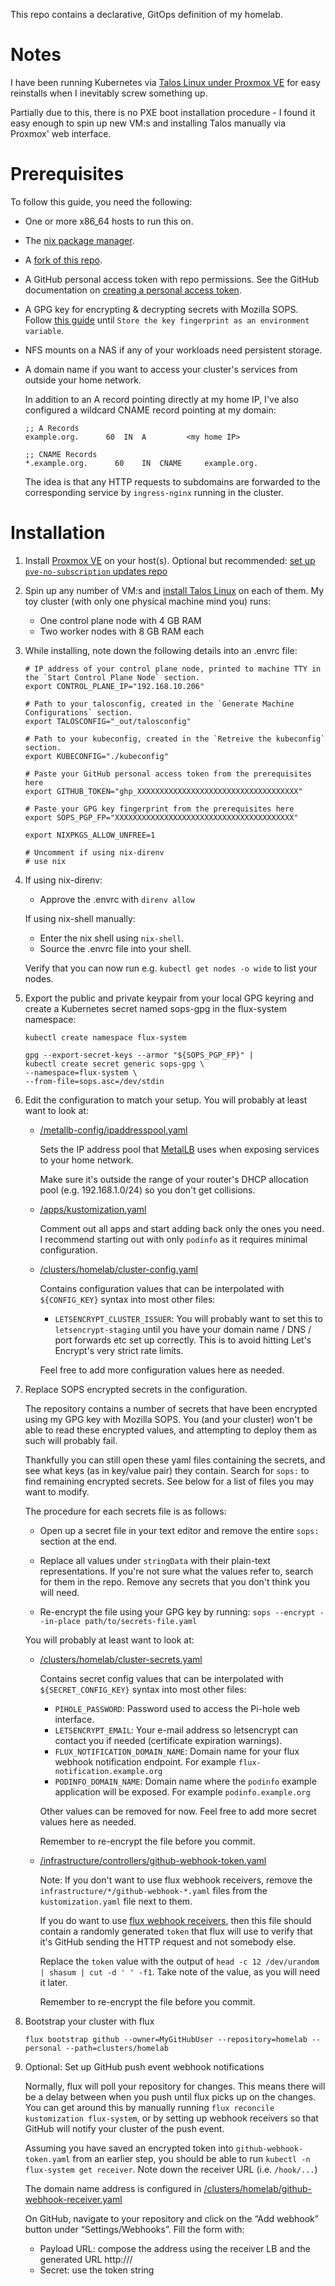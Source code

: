 This repo contains a declarative, GitOps definition of my homelab.

# Notes

I have been running Kubernetes via [Talos Linux under Proxmox VE](https://www.talos.dev/v1.3/talos-guides/install/virtualized-platforms/proxmox/) for easy reinstalls when I inevitably screw something up.

Partially due to this, there is no PXE boot installation procedure - I found it easy enough to spin up new VM:s and installing Talos manually via Proxmox' web interface.

# Prerequisites

To follow this guide, you need the following:

- One or more x86_64 hosts to run this on.
- The [nix package manager](https://nixos.org/download.html).
- A [fork of this repo](https://github.com/FruitieX/homelab/fork).
- A GitHub personal access token with repo permissions. See the GitHub documentation on [creating a personal access token](https://docs.github.com/en/authentication/keeping-your-account-and-data-secure/creating-a-personal-access-token).
- A GPG key for encrypting & decrypting secrets with Mozilla SOPS. Follow [this guide](https://fluxcd.io/flux/guides/mozilla-sops/#generate-a-gpg-key) until `Store the key fingerprint as an environment variable`.
- NFS mounts on a NAS if any of your workloads need persistent storage.
- A domain name if you want to access your cluster's services from outside your home network.

  In addition to an A record pointing directly at my home IP, I've also configured a wildcard CNAME record pointing at my domain:

  ```
  ;; A Records
  example.org.	    60	IN	A	      <my home IP>

  ;; CNAME Records
  *.example.org.	  60	IN	CNAME	  example.org.
  ```

  The idea is that any HTTP requests to subdomains are forwarded to the corresponding service by `ingress-nginx` running in the cluster.

# Installation

1.  Install [Proxmox VE](https://www.proxmox.com/en/downloads/category/iso-images-pve) on your host(s). Optional but recommended: [set up `pve-no-subscription` updates repo](https://www.virtualizationhowto.com/2022/08/proxmox-update-no-subscription-repository-configuration/)

2.  Spin up any number of VM:s and [install Talos Linux](https://www.talos.dev/v1.3/talos-guides/install/virtualized-platforms/proxmox/) on each of them. My toy cluster (with only one physical machine mind you) runs:

    - One control plane node with 4 GB RAM
    - Two worker nodes with 8 GB RAM each

3.  While installing, note down the following details into an .envrc file:

    ```
    # IP address of your control plane node, printed to machine TTY in the `Start Control Plane Node` section.
    export CONTROL_PLANE_IP="192.168.10.206"

    # Path to your talosconfig, created in the `Generate Machine Configurations` section.
    export TALOSCONFIG="_out/talosconfig"

    # Path to your kubeconfig, created in the `Retreive the kubeconfig` section.
    export KUBECONFIG="./kubeconfig"

    # Paste your GitHub personal access token from the prerequisites here
    export GITHUB_TOKEN="ghp_XXXXXXXXXXXXXXXXXXXXXXXXXXXXXXXXXXXX"

    # Paste your GPG key fingerprint from the prerequisites here
    export SOPS_PGP_FP="XXXXXXXXXXXXXXXXXXXXXXXXXXXXXXXXXXXXXXXX"

    export NIXPKGS_ALLOW_UNFREE=1

    # Uncomment if using nix-direnv
    # use nix
    ```

4.  If using nix-direnv:

    - Approve the .envrc with `direnv allow`

    If using nix-shell manually:

    - Enter the nix shell using `nix-shell`.
    - Source the .envrc file into your shell.

    Verify that you can now run e.g. `kubectl get nodes -o wide` to list your nodes.

5.  Export the public and private keypair from your local GPG keyring and create a Kubernetes secret named sops-gpg in the flux-system namespace:

    ```
    kubectl create namespace flux-system

    gpg --export-secret-keys --armor "${SOPS_PGP_FP}" |
    kubectl create secret generic sops-gpg \
    --namespace=flux-system \
    --from-file=sops.asc=/dev/stdin
    ```

6.  Edit the configuration to match your setup. You will probably at least want to look at:

    - [/metallb-config/ipaddresspool.yaml](/metallb-config/ipaddresspool.yaml)

      Sets the IP address pool that [MetalLB](https://metallb.universe.tf/) uses when exposing services to your home network.

      Make sure it's outside the range of your router's DHCP allocation pool (e.g. 192.168.1.0/24) so you don't get collisions.

    - [/apps/kustomization.yaml](/apps/kustomization.yaml)

      Comment out all apps and start adding back only the ones you need. I recommend starting out with only `podinfo` as it requires minimal configuration.

    - [/clusters/homelab/cluster-config.yaml](/clusters/homelab/cluster-config.yaml)

      Contains configuration values that can be interpolated with `${CONFIG_KEY}` syntax into most other files:

      - `LETSENCRYPT_CLUSTER_ISSUER`: You will probably want to set this to `letsencrypt-staging` until you have your domain name / DNS / port forwards etc set up correctly. This is to avoid hitting Let's Encrypt's very strict rate limits.

      Feel free to add more configuration values here as needed.

7.  Replace SOPS encrypted secrets in the configuration.

    The repository contains a number of secrets that have been encrypted using my GPG key with Mozilla SOPS. You (and your cluster) won't be able to read these encrypted values, and attempting to deploy them as such will probably fail.

    Thankfully you can still open these yaml files containing the secrets, and see what keys (as in key/value pair) they contain.
    Search for `sops:` to find remaining encrypted secrets. See below for a list of files you may want to modify.

    The procedure for each secrets file is as follows:

    - Open up a secret file in your text editor and remove the entire `sops:` section at the end.

    - Replace all values under `stringData` with their plain-text representations. If you're not sure what the values refer to, search for them in the repo. Remove any secrets that you don't think you will need.

    - Re-encrypt the file using your GPG key by running: `sops --encrypt --in-place path/to/secrets-file.yaml`

    You will probably at least want to look at:

    - [/clusters/homelab/cluster-secrets.yaml](/clusters/homelab/cluster-secrets.yaml)

      Contains secret config values that can be interpolated with `${SECRET_CONFIG_KEY}` syntax into most other files:

      - `PIHOLE_PASSWORD`: Password used to access the Pi-hole web interface.
      - `LETSENCRYPT_EMAIL`: Your e-mail address so letsencrypt can contact you if needed (certificate expiration warnings).
      - `FLUX_NOTIFICATION_DOMAIN_NAME`: Domain name for your flux webhook notification endpoint. For example `flux-notification.example.org`
      - `PODINFO_DOMAIN_NAME`: Domain name where the `podinfo` example application will be exposed. For example `podinfo.example.org`

      Other values can be removed for now. Feel free to add more secret values here as needed.

      Remember to re-encrypt the file before you commit.

    - [/infrastructure/controllers/github-webhook-token.yaml](/infrastructure/controllers/github-webhook-token.yaml)

      Note: If you don't want to use flux webhook receivers, remove the `infrastructure/*/github-webhook-*.yaml` files from the `kustomization.yaml` file next to them.

      If you do want to use [flux webhook receivers](https://fluxcd.io/flux/guides/webhook-receivers/), then this file should contain a randomly generated `token` that flux will use to verify that it's GitHub sending the HTTP request and not somebody else.

      Replace the `token` value with the output of `head -c 12 /dev/urandom | shasum | cut -d ' ' -f1`. Take note of the value, as you will need it later.

      Remember to re-encrypt the file before you commit.

8.  Bootstrap your cluster with flux

    ```
    flux bootstrap github --owner=MyGitHubUser --repository=homelab --personal --path=clusters/homelab
    ```

9.  Optional: Set up GitHub push event webhook notifications

    Normally, flux will poll your repository for changes. This means there will be a delay between when you push until flux picks up on the changes. You can get around this by manually running `flux reconcile kustomization flux-system`, or by setting up webhook receivers so that GitHub will notify your cluster of the push event.

    Assuming you have saved an encrypted token into `github-webhook-token.yaml` from an earlier step, you should be able to run `kubectl -n flux-system get receiver`. Note down the receiver URL (i.e. `/hook/...`)

    The domain name address is configured in [/clusters/homelab/github-webhook-receiver.yaml](/clusters/homelab/github-webhook-receiver.yaml)

    On GitHub, navigate to your repository and click on the “Add webhook” button under “Settings/Webhooks”. Fill the form with:

    - Payload URL: compose the address using the receiver LB and the generated URL http://<LoadBalancerAddress>/<ReceiverURL>
    - Secret: use the token string

